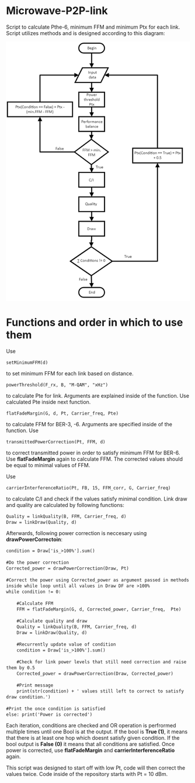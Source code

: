 # Microwave-P2P-link
Script to calculate Pthe-6, minimum FFM and minimum Ptx for each link. Script utilizes methods and is designed according to this diagram:

![ezcv logo](/Diagram.png)


# Functions and order in which to use them

Use

```
setMinimumFFM(d)
```

to set minimum FFM for each link based on distance. 

```
powerThreshold(F_rx, B, "M-QAM", "xHz")
```

to calculate Pte for link. Arguments are explained inside of the function. Use calculated Pte inside next function.

```
flatFadeMargin(G, d, Pt, Carrier_freq, Pte)
```

to calculate FFM for BER-3, -6. Arguments are specified inside of the function. Use

```
transmittedPowerCorrection(Pt, FFM, d) 
```

to correct transmitted power in order to satisfy minimum FFM for BER-6. Use **flatFadeMargin** again to calculate FFM. The corrected values should be equal to minimal values of FFM. 

Use 
```
carrierInterferenceRatio(Pt, FB, 15, FFM_corr, G, Carrier_freq)
```

to calculate C/I and check if the values satisfy minimal condition. Link draw and quality are calculated by following functions:
```
Quality = linkQuality(B, FFM, Carrier_freq, d)
Draw = linkDraw(Quality, d)
```

Afterwards, following power correction is neccesary using **drawPowerCorrectoin**:
```
condition = Draw['is_>100%'].sum()

#Do the power correction
Corrected_power = drawPowerCorrection(Draw, Pt)

#Correct the power using Corrected_power as argument passed in methods inside while loop until all values in Draw DF are >100%
while condition != 0:
    
    #Calculate FFM
    FFM = flatFadeMargin(G, d, Corrected_power, Carrier_freq,  Pte)

    #Calculate quality and draw
    Quality = linkQuality(B, FFM, Carrier_freq, d)
    Draw = linkDraw(Quality, d)

    #Recurrently update value of condition
    condition = Draw['is_>100%'].sum()

    #Check for link power levels that still need correction and raise them by 0.5
    Corrected_power = drawPowerCorrection(Draw, Corrected_power)
    
    #Print message
    print(str(condition) + ' values still left to correct to satisfy draw condition.')
    
#Print the once condition is satisfied
else: print('Power is corrected')
```

Each iteration, conditions are checked and OR operation is perfrormed multiple times until one Bool is at the output. If the bool is **True (1)**, it means that there is at least one hop which doesnt satisfy given condition. If the bool output is **False (0)** it means that all conditions are satisfied. Once power is corrected, use **flatFadeMargin** and **carrierInterferenceRatio** again. 

This script was designed to start off with low Pt, code will then correct the values twice. Code inside of the repository starts with Pt = 10 dBm. 
